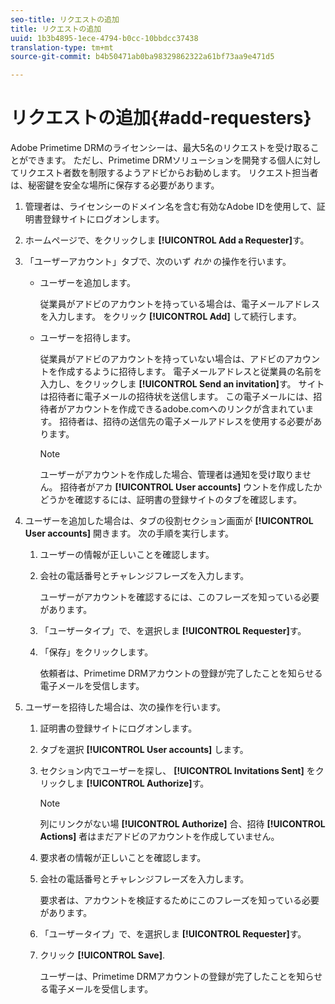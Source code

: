 ```yaml
---
seo-title: リクエストの追加
title: リクエストの追加
uuid: 1b3b4895-1ece-4794-b0cc-10bbdcc37438
translation-type: tm+mt
source-git-commit: b4b50471ab0ba98329862322a61bf73aa9e471d5

---
```



# リクエストの追加{#add-requesters}

Adobe Primetime DRMのライセンシーは、最大5名のリクエストを受け取ることができます。 ただし、Primetime DRMソリューションを開発する個人に対してリクエスト者数を制限するようアドビからお勧めします。 リクエスト担当者は、秘密鍵を安全な場所に保存する必要があります。

1. 管理者は、ライセンシーのドメイン名を含む有効なAdobe IDを使用して、証明書登録サイトにログオンします。
1. ホームページで、をクリックしま **[!UICONTROL Add a Requester]**&#x200B;す。
1. 「ユーザーアカウント」タブで、次のいず *れか* の操作を行います。

   * ユーザーを追加します。

      従業員がアドビのアカウントを持っている場合は、電子メールアドレスを入力します。 をクリック **[!UICONTROL Add]** して続行します。
   * ユーザーを招待します。

      従業員がアドビのアカウントを持っていない場合は、アドビのアカウントを作成するように招待します。 電子メールアドレスと従業員の名前を入力し、をクリックしま **[!UICONTROL Send an invitation]**&#x200B;す。 サイトは招待者に電子メールの招待状を送信します。 この電子メールには、招待者がアカウントを作成できるadobe.comへのリンクが含まれています。 招待者は、招待の送信先の電子メールアドレスを使用する必要があります。

      >[!NOTE]
      >
      >ユーザーがアカウントを作成した場合、管理者は通知を受け取りません。 招待者がアカ **[!UICONTROL User accounts]** ウントを作成したかどうかを確認するには、証明書の登録サイトのタブを確認します。

1. ユーザーを追加した場合は、タブの役割セクション画面が **[!UICONTROL User accounts]** 開きます。 次の手順を実行します。

   1. ユーザーの情報が正しいことを確認します。
   1. 会社の電話番号とチャレンジフレーズを入力します。

      ユーザーがアカウントを確認するには、このフレーズを知っている必要があります。
   1. 「ユーザータイプ」で、を選択しま **[!UICONTROL Requester]**&#x200B;す。
   1. 「保存」をクリックします。

      依頼者は、Primetime DRMアカウントの登録が完了したことを知らせる電子メールを受信します。

1. ユーザーを招待した場合は、次の操作を行います。

   1. 証明書の登録サイトにログオンします。
   1. タブを選択 **[!UICONTROL User accounts]** します。
   1. セクション内でユーザーを探し、 **[!UICONTROL Invitations Sent]** をクリックしま **[!UICONTROL Authorize]**&#x200B;す。

      >[!NOTE]
      >
      >列にリンクがない場 **[!UICONTROL Authorize]** 合、招待 **[!UICONTROL Actions]** 者はまだアドビのアカウントを作成していません。

   1. 要求者の情報が正しいことを確認します。
   1. 会社の電話番号とチャレンジフレーズを入力します。

      要求者は、アカウントを検証するためにこのフレーズを知っている必要があります。
   1. 「ユーザータイプ」で、を選択しま **[!UICONTROL Requester]**&#x200B;す。
   1. クリック **[!UICONTROL Save]**.

      ユーザーは、Primetime DRMアカウントの登録が完了したことを知らせる電子メールを受信します。

